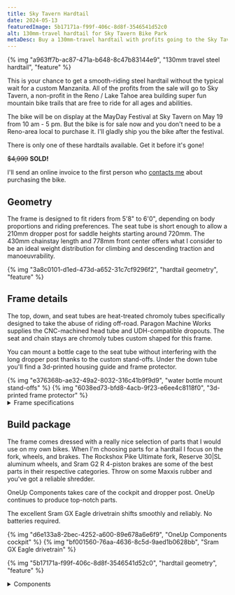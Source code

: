 ```yaml
---
title: Sky Tavern Hardtail
date: 2024-05-13
featuredImage: 5b17171a-f99f-406c-8d8f-3546541d52c0
alt: 130mm-travel hardtail for Sky Tavern Bike Park
metaDesc: Buy a 130mm-travel hardtail with profits going to the Sky Tavern Bike Park
---
```


{% img "a963ff7b-ac87-471a-b648-8c47b83144e9", "130mm travel steel hardtail", "feature" %}

This is your chance to get a smooth-riding steel hardtail without the typical wait for a custom Manzanita. All of the profits from the sale will go to Sky Tavern, a non-profit in the Reno / Lake Tahoe area building super fun mountain bike trails that are free to ride for all ages and abilities.

The bike will be on display at the MayDay Festival at Sky Tavern on May 19 from 10 am - 5 pm. But the bike is for sale now and you don't need to be a Reno-area local to purchase it. I'll gladly ship you the bike after the festival.

There is only one of these hardtails available. Get it before it's gone!

~~$4,999~~ **SOLD!**

I'll send an online invoice to the first person who [contacts me](https://manzanitacycles.com/contact) about purchasing the bike. 

## Geometry

The frame is designed to fit riders from 5'8" to 6'0", depending on body proportions and riding preferences. The seat tube is short enough to allow a 210mm dropper post for saddle heights starting around 720mm. The 430mm chainstay length and 778mm front center offers what I consider to be an ideal weight distribution for climbing and descending traction and manoeuvrability.

{% img "3a8c0101-d1ed-473d-a652-31c7cf9296f2", "hardtail geometry", "feature" %}

## Frame details

The top, down, and seat tubes are heat-treated chromoly tubes specifically designed to take the abuse of riding off-road. Paragon Machine Works supplies the CNC-machined head tube and UDH-compatible dropouts. The seat and chain stays are chromoly tubes custom shaped for this frame. 

You can mount a bottle cage to the seat tube without interfering with the long dropper post thanks to the custom stand-offs. Under the down tube you'll find a 3d-printed housing guide and frame protector.

<div class="grid feature">
{% img "e376368b-ae32-49a2-8032-316c41b9f9d9", "water bottle mount stand-offs" %}
{% img "6038ed73-bfd8-4acb-9f23-e6ee4c8118f0", "3d-printed frame protector" %}
</div>

<div class="details-wrapper bump mt-2xl">
    <details>
		<summary>Frame specifications</summary>
		<div>
			<table>
				<tbody>
					<tr>
						<th>Max tire size</th>
						<td>29x2.6</td>
					</tr>
					<tr>
						<th>Rear hub</th>
						<td>12x148</td>
					</tr>
					<tr>
						<th>Rear dropout</th>
						<td>UDH / Sram Transmission</td>
					</tr>
					<tr>
						<th>Chainline</th>
						<td>52 mm</td>
					</tr>
					<tr>
						<th>Max chainring</th>
						<td>36t</td>
					</tr>
					<tr>
						<th>Brake mount</th>
						<td>IS</td>
					</tr>
					<tr>
						<th>Max rear rotor size</th>
						<td>180 mm</td>
					</tr>
					<tr>
						<th>Seat post diameter</th>
						<td>31.6 mm</td>
					</tr>
					<tr>
						<th>Bottom bracket</th>
						<td>73 mm BSA</td>
					</tr>
					<tr>
						<th>Dropper post routing</th>
						<td>Internal</td>
					</tr>
					<tr>
						<th>Shift and brake routing</th>
						<td>External</td>
					</tr>
					<tr>
						<th>Bottle mounts</th>
						<td>2 inside the frame, one 3-pack mount under the down tube</td>
					</tr>
				</tbody>
			</table>
		</div>
	</details>
</div>

## Build package

The frame comes dressed with a really nice selection of parts that I would use on my own bikes. When I'm choosing parts for a hardtail I focus on the fork, wheels, and brakes. The Rockshox Pike Ultimate fork, Reserve 30|SL aluminum wheels, and Sram G2 R 4-piston brakes are some of the best parts in their respective categories. Throw on some Maxxis rubber and you've got a reliable shredder.

OneUp Components takes care of the cockpit and dropper post. OneUp continues to produce top-notch parts.

The excellent Sram GX Eagle drivetrain shifts smoothly and reliably. No batteries required.

<div class="grid feature">
{% img "d6e133a8-2bec-4252-a600-89e678a6e6f9", "OneUp Components cockpit" %}
{% img "bf001560-76aa-4636-8c5d-9aed1b0628bb", "Sram GX Eagle drivetrain" %}
</div>

{% img "5b17171a-f99f-406c-8d8f-3546541d52c0", "hardtail geometry", "feature" %}

<div class="details-wrapper bump mt-2xl">
    <details>
		<summary>Components</summary>
		<div>
			<table>
				<tbody>
					<tr>
						<th>Fork</th>
						<td>RockShox Pike Ultimate 130mm travel / 44mm offset</td>
					</tr>
                    <tr>
						<th>Wheels</th>
						<td>Reserve 30|SL AL 6069 29"</td>
					</tr>
                    <tr>
						<th>Tires</th>
						<td>29x2.4 Maxxis Dissector up front and Rekon in back</td>
					</tr>
					<tr>
						<th>Brakes</th>
						<td>Sram G2 R 4-piston front and rear</td>
					</tr>
                    <tr>
						<th>Rotors</th>
						<td>Sram Centerline 180mm front and rear</td>
					</tr>
					<tr>
						<th>Crankset</th>
						<td>Sram GX Eagle DUB 170mm 32t</td>
					</tr>
					<tr>
						<th>Shifter</th>
						<td>Sram GX Eagle</td>
					</tr>
					<tr>
						<th>Chain</th>
						<td>Sram GX Eagle</td>
					</tr>
					<tr>
						<th>Cassette</th>
						<td>Sram GX Eagle 10-52t</td>
					</tr>
					<tr>
						<th>Rear derailleur</th>
						<td>Sram GX Eagle</td>
					</tr>
					<tr>
						<th>Handlebar</th>
						<td>OneUp Components carbon 20mm rise</td>
					</tr>
                    <tr>
						<th>Grips</th>
						<td>OneUp Components thick</td>
					</tr>
					<tr>
						<th>Stem</th>
						<td>OneUp Components 50mm</td>
					</tr>
					<tr>
						<th>Headset</th>
						<td>White Industries stealth black</td>
					</tr>
					<tr>
						<th>Seat collar</th>
						<td>Engin Cycles dual bolt</td>
					</tr>
					<tr>
						<th>Seat post</th>
						<td>OneUp Components 210mm travel dropper</td>
					</tr>
                    <tr>
						<th>Seat post remote</th>
						<td>OneUp Components v3</td>
					</tr>
                    <tr>
						<th>Saddle</th>
						<td>Ergon SR pro</td>
					</tr>
				</tbody>
			</table>
		</div>
	</details>
</div> 